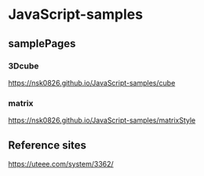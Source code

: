# JavaScript-samples

## samplePages
### 3Dcube
https://nsk0826.github.io/JavaScript-samples/cube

### matrix
https://nsk0826.github.io/JavaScript-samples/matrixStyle


## Reference sites
https://uteee.com/system/3362/

